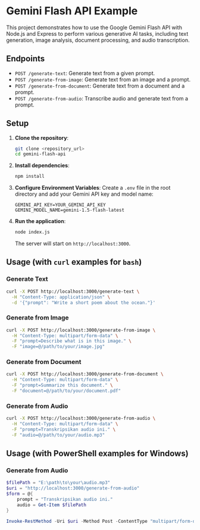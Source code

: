 # Gemini Flash API Example

This project demonstrates how to use the Google Gemini Flash API with Node.js and Express to perform various generative AI tasks, including text generation, image analysis, document processing, and audio transcription.

## Endpoints

- `POST /generate-text`: Generate text from a given prompt.
- `POST /generate-from-image`: Generate text from an image and a prompt.
- `POST /generate-from-document`: Generate text from a document and a prompt.
- `POST /generate-from-audio`: Transcribe audio and generate text from a prompt.

## Setup

1.  **Clone the repository**:
    ```bash
    git clone <repository_url>
    cd gemini-flash-api
    ```

2.  **Install dependencies**:
    ```bash
    npm install
    ```

3.  **Configure Environment Variables**:
    Create a `.env` file in the root directory and add your Gemini API key and model name:
    ```
    GEMINI_API_KEY=YOUR_GEMINI_API_KEY
    GEMINI_MODEL_NAME=gemini-1.5-flash-latest
    ```

4.  **Run the application**:
    ```bash
    node index.js
    ```

    The server will start on `http://localhost:3000`.

## Usage (with `curl` examples for `bash`)

### Generate Text

```bash
curl -X POST http://localhost:3000/generate-text \
  -H "Content-Type: application/json" \
  -d '{"prompt": "Write a short poem about the ocean."}'
```

### Generate from Image

```bash
curl -X POST http://localhost:3000/generate-from-image \
  -H "Content-Type: multipart/form-data" \
  -F "prompt=Describe what is in this image." \
  -F "image=@/path/to/your/image.jpg"
```

### Generate from Document

```bash
curl -X POST http://localhost:3000/generate-from-document \
  -H "Content-Type: multipart/form-data" \
  -F "prompt=Summarize this document." \
  -F "document=@/path/to/your/document.pdf"
```

### Generate from Audio

```bash
curl -X POST http://localhost:3000/generate-from-audio \
  -H "Content-Type: multipart/form-data" \
  -F "prompt=Transkripsikan audio ini." \
  -F "audio=@/path/to/your/audio.mp3"
```

## Usage (with PowerShell examples for Windows)

### Generate from Audio

```powershell
$filePath = "E:\path\to\your\audio.mp3"
$uri = "http://localhost:3000/generate-from-audio"
$form = @{
    prompt = "Transkripsikan audio ini."
    audio = Get-Item $filePath
}

Invoke-RestMethod -Uri $uri -Method Post -ContentType "multipart/form-data" -Form $form
```